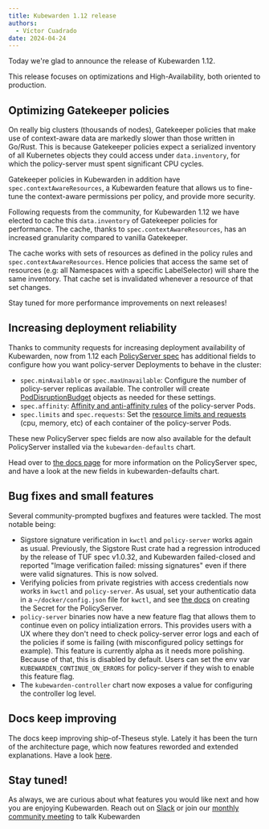 ```yaml
---
title: Kubewarden 1.12 release
authors:
  - Víctor Cuadrado
date: 2024-04-24
---
```


Today we're glad to announce the release of Kubewarden 1.12.

This release focuses on optimizations and High-Availability, both oriented to
production.

## Optimizing Gatekeeper policies

On really big clusters (thousands of nodes), Gatekeeper policies that make use
of context-aware data are markedly slower than those written in Go/Rust. This
is because Gatekeeper policies expect a serialized inventory of all Kubernetes
objects they could access under `data.inventory`, for which the policy-server
must spent significant CPU cycles.

Gatekeeper policies in Kubewarden in addition have
`spec.contextAwareResources`, a Kubewarden feature that allows us to fine-tune
the context-aware permissions per policy, and provide more security.

Following requests from the community, for Kubewarden 1.12 we have elected to
cache this `data.inventory` of Gatekeeper policies for performance. The cache,
thanks to `spec.contextAwareResources`, has an increased granularity compared
to vanilla Gatekeeper.

The cache works with sets of resources as defined in the policy rules and
`spec.contextAwareResources`. Hence policies that access the same set of
resources (e.g: all Namespaces with a specific LabelSelector) will share the
same inventory. That cache set is invalidated whenever a resource of that set
changes.

Stay tuned for more performance improvements on next releases!

## Increasing deployment reliability

Thanks to community requests for increasing deployment availability of
Kubewarden, now from 1.12 each [PolicyServer
spec](https://docs.kubewarden.io/next/reference/CRDs#policyserverspec) has
additional fields to configure how you want policy-server Deployments to behave
in the cluster:

- `spec.minAvailable` or `spec.maxUnavailable`: Configure the number of
  policy-server replicas available. The controller will create
  [PodDisruptionBudget](https://kubernetes.io/docs/concepts/workloads/pods/disruptions/#pod-disruption-budgets) objects as needed for these settings.
- `spec.affinity`: [Affinity and anti-affinity rules](https://kubernetes.io/docs/concepts/scheduling-eviction/assign-pod-node/#affinity-and-anti-affinity) of the policy-server Pods.
- `spec.limits` and `spec.requests`: Set the [resource limits and requests](https://kubernetes.io/docs/concepts/configuration/manage-resources-containers/#resource-requests-and-limits-of-pod-and-container) (cpu,
  memory, etc) of each container of the policy-server Pods.

These new PolicyServer spec fields are now also available for the default
PolicyServer installed via the `kubewarden-defaults` chart.

Head over to [the docs
page](https://docs.kubewarden.io/howtos/policy-servers/production-deployments)
for more information on the PolicyServer spec, and have a look at the new
fields in kubewarden-defaults chart.

## Bug fixes and small features

Several community-prompted bugfixes and features were tackled. The most notable
being:

- Sigstore signature verification in `kwctl` and `policy-server` works again as
  usual. Previously, the Sigstore Rust crate had a regression introduced by the
  release of TUF spec v1.0.32, and Kubewarden failed-closed and reported "Image
  verification failed: missing signatures" even if there were valid signatures.
  This is now solved.
- Verifying policies from private registries with access credentials now works
  in `kwctl` and `policy-server`. As usual, set your authenticatio data in a
  `~/docker/config.json` file for `kwctl`, and see [the
  docs](https://docs.kubewarden.io/howtos/policy-servers/private-registry) on
  creating the Secret for the PolicyServer.
- `policy-server` binaries now have a new feature flag that allows them to
  continue even on policy intialization errors. This provides users with a UX
  where they don't need to check policy-server error logs and each of the
  policies if some is failing (with misconfigured policy settings for example).
  This feature is currently alpha as it needs more polishing. Because of that, this is disabled by default. Users can set the
  env var `KUBEWARDEN_CONTINUE_ON_ERRORS` for policy-server if they wish to
  enable this feature flag.
- The `kubewarden-controller` chart now exposes a value for configuring the
  controller log level.

## Docs keep improving

The docs keep improving ship-of-Theseus style. Lately it has been the turn of
the architecture page, which now features reworded and extended explanations.
Have a look [here](https://docs.kubewarden.io/explanations/architecture).

## Stay tuned!

As always, we are curious about what features you would like next and how you are
enjoying Kubewarden. Reach out on [Slack](https://kubernetes.slack.com/?redir=%2Fmessages%2Fkubewarden)
or join our [monthly community meeting](https://teamup.com/ks2bj74dvw132mhjtj?view=a&showProfileAndInfo=0&showSidepanel=1&disableSidepanel=1&showMenu=1&showAgendaHeader=1&showAgendaDetails=0&showYearViewHeader=1)
to talk Kubewarden
